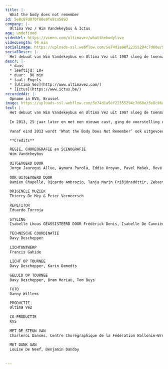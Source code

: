 ```yaml
---
title: |-
  What the body does not remember
id: 5e8c87d0f0f88e8fe9ca5893
company: |-
  Ultima Vez / Wim Vandekeybus & Ictus
age: undefined
videoUrl: https://vimeo.com/ultimavez/whatthebodylive
videoLength: 96 min
socialImage: https://uploads-ssl.webflow.com/5e74d1a9ef22355294c7d60e/5e8c86a2e226b18f5f2514d4_What%20the%20Body%C2%A9DannyWillems-5705.jpg
socialDescr: |-
  Het debuut van Wim Vandekeybus en Ultima Vez uit 1987 sloeg de toenmalige danswereld met verstomming. Vandekeybus en componisten Thierry de Mey en Peter Vermeersch kregen in New York de gerenommeerde Bessie Award voor deze “brutale confrontatie van dans en muziek”. In 2013, 25 jaar later en met een nieuwe cast, ging de voorstelling opnieuw op tournee over de hele wereld. Vandekeybus’ eerste choreografie balanceert op de messcherpe grens van aantrekken en afstoten. Nu eens levert dat een confrontatie van twee dansers op, dan van twee groepen, van de dansers en de muziek, van de dansers en een dwingend lijnenspel.
descr: |-
  * dans
  * leeftijd: 18+
  * duur:  96 min
  * taal: Engels
  * [Ultima Vez](http://www.ultimavez.com/)
  * [Ictus](https://www.ictus.be/) ‍
recordedAt: |-
  Opname in KVS, Brussel
image: https://uploads-ssl.webflow.com/5e74d1a9ef22355294c7d60e/5e8c86a2e226b18f5f2514d4_What%20the%20Body%C2%A9DannyWillems-5705.jpg
text: |-
  Het debuut van Wim Vandekeybus en Ultima Vez uit 1987 sloeg de toenmalige danswereld met verstomming. Vandekeybus en componisten Thierry de Mey en Peter Vermeersch kregen in New York de gerenommeerde Bessie Award voor deze “brutale confrontatie van dans en muziek”.
  
  In 2013, 25 jaar later en met een nieuwe cast, ging de voorstelling opnieuw op tournee over de hele wereld. Vandekeybus’ eerste choreografie balanceert op de messcherpe grens van aantrekken en afstoten. Nu eens levert dat een confrontatie van twee dansers op, dan van twee groepen, van de dansers en de muziek, van de dansers en een dwingend lijnenspel.
  
  Vanaf eind 2013 wordt ‘What the Body Does Not Remember’ ook uitgevoerd met live muziek, uitgevoerd door het Brussels hedendaags muziekensemble Ictus.

  **Credits**

  REGIE, CHOREOGRAFIE en SCENOGRAFIE
  Wim Vandekeybus
  
  UITGEVOERD DOOR
  Jorge Jauregui Allue, Aymara Parola, Eddie Oroyan, Pavel Mašek, Revé Terborg, German Jauregui Allue, Guilhem Chatir, Claire Lamothe, Léa Dubois
  
  OOK UITGEVOERD DOOR
  Damien Chapelle, Ricardo Ambrozio, Tanja Marín Friðjónsdóttir, Zebastián Méndez Marín, Maria Kolegova, Livia Balazova, Rob Hayden, Nicolas Grimaldi Capitello
  
  ORIGINELE MUZIEK
  Thierry De Mey & Peter Vermeersch
  
  REPETITOR
  Eduardo Torroja
  
  STYLING
  Isabelle Lhoas GEASSISTEERD DOOR Frédérick Denis, Isabelle De Cannière
  
  TECHNISCHE COORDINATIE
  Davy Deschepper
  
  LICHTONTWERP
  Francis Gahide
  
  LICHT OP TOURNEE
  Davy Deschepper, Karin Demedts
  
  GELUID OP TOURNEE
  Davy Deschepper, Bram Moriau, Tom Buys

  FOTO
  Danny Willems

  PRODUCTIE
  Ultima Vez
  
  CO-PRODUCTIE
  KVS
  
  MET DE STEUN VAN
  Charleroi Danses, Centre Chorégraphique de la Fédération Wallonie-Bruxelles
  
  MET DANK AAN
  Louise De Neef, Benjamin Dandoy

  ‍
---
```

